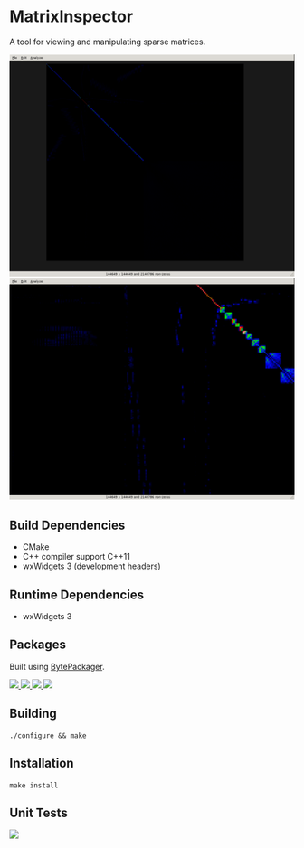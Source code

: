 MatrixInspector
===============

A tool for viewing and manipulating sparse matrices.

<img alt="unzoomed" src="screenshots/full.png" width="512px"/>
<img alt="zoomed" src="screenshots/zoom.png" width="512px"/>


Build Dependencies 
------------------

- CMake
- C++ compiler support C++11
- wxWidgets 3 (development headers)


Runtime Dependencies
--------------------

- wxWidgets 3


Packages
--------

Built using <a href="https://bytepackager.com">BytePackager</a>.

<a href="https://github.com/dlasalle/matrixinspector/releases">
  <img src="https://bytepackager.com/badge/VefW9zE-E0j4UGbPa_kjCUuz4-c/status.svg"/>
</a>

<a href="https://github.com/dlasalle/matrixinspector/releases">
  <img src="https://bytepackager.com/badge/MClh85CCBcxAEQmblgE8wNNLDgQ/status.svg"/>
</a>

<a href="https://github.com/dlasalle/matrixinspector/releases">
  <img src="https://bytepackager.com/badge/8of7nmEr3apgAwfAEwjqWs7Og3U/status.svg"/>
</a>

<a href="https://github.com/dlasalle/matrixinspector/releases">
  <img src="https://bytepackager.com/badge/VefW9zE-E0j4UGbPa_kjCUuz4-c/status.svg"/>
</a>


Building
--------
```
./configure && make
```


Installation
------------
```
make install
```


Unit Tests
----------

<a href="https://travis-ci.org/dlasalle/matrixinspector">
  <img src="https://travis-ci.org/dlasalle/matrixinspector.svg?branch=master"/>
</a>
